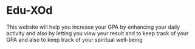 # Edu-XOd
This website will help you increase your GPA by enhancing your daily activity and also by letting you view your result and to keep track of your GPA and also to keep track of your spiritual well-being
